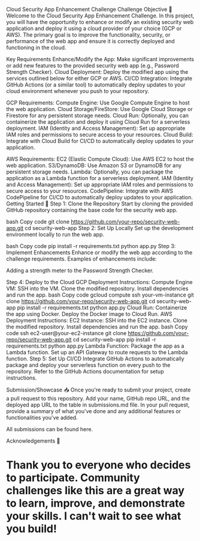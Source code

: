 Cloud Security App Enhancement Challenge
Challenge Objective 🎯
Welcome to the Cloud Security App Enhancement Challenge. In this project, you will have the opportunity to enhance or modify an existing security web application and deploy it using a cloud provider of your choice (GCP or AWS). The primary goal is to improve the functionality, security, or performance of the web app and ensure it is correctly deployed and functioning in the cloud.

Key Requirements
Enhance/Modify the App: Make significant improvements or add new features to the provided security web app (e.g., Password Strength Checker).
Cloud Deployment: Deploy the modified app using the services outlined below for either GCP or AWS.
CI/CD Integration: Integrate GitHub Actions (or a similar tool) to automatically deploy updates to your cloud environment whenever you push to your repository.

GCP Requirements:
Compute Engine: Use Google Compute Engine to host the web application.
Cloud Storage/FireStore: Use Google Cloud Storage or Firestore for any persistent storage needs.
Cloud Run: Optionally, you can containerize the application and deploy it using Cloud Run for a serverless deployment.
IAM (Identity and Access Management): Set up appropriate IAM roles and permissions to secure access to your resources.
Cloud Build: Integrate with Cloud Build for CI/CD to automatically deploy updates to your application.

AWS Requirements:
EC2 (Elastic Compute Cloud): Use AWS EC2 to host the web application.
S3/DynamoDB: Use Amazon S3 or DynamoDB for any persistent storage needs.
Lambda: Optionally, you can package the application as a Lambda function for a serverless deployment.
IAM (Identity and Access Management): Set up appropriate IAM roles and permissions to secure access to your resources.
CodePipeline: Integrate with AWS CodePipeline for CI/CD to automatically deploy updates to your application.
Getting Started 🚀
Step 1: Clone the Repository
Start by cloning the provided GitHub repository containing the base code for the security web app.

bash
Copy code
git clone https://github.com/your-repo/security-web-app.git
cd security-web-app
Step 2: Set Up Locally
Set up the development environment locally to run the web app.

bash
Copy code
pip install -r requirements.txt
python app.py
Step 3: Implement Enhancements
Enhance or modify the web app according to the challenge requirements. Examples of enhancements include:

Adding a strength meter to the Password Strength Checker.

Step 4: Deploy to the Cloud
GCP Deployment Instructions:
Compute Engine VM:
SSH into the VM.
Clone the modified repository.
Install dependencies and run the app.
bash
Copy code
gcloud compute ssh your-vm-instance
git clone https://github.com/your-repo/security-web-app.git
cd security-web-app
pip install -r requirements.txt
python app.py
Cloud Run:
Containerize the app using Docker.
Deploy the Docker image to Cloud Run.
AWS Deployment Instructions:
EC2 Instance:
SSH into the EC2 instance.
Clone the modified repository.
Install dependencies and run the app.
bash
Copy code
ssh ec2-user@your-ec2-instance
git clone https://github.com/your-repo/security-web-app.git
cd security-web-app
pip install -r requirements.txt
python app.py
Lambda Function:
Package the app as a Lambda function.
Set up an API Gateway to route requests to the Lambda function.
Step 5: Set Up CI/CD
Integrate GitHub Actions to automatically package and deploy your serverless function on every push to the repository. Refer to the GitHub Actions documentation for setup instructions.

Submission/Showcase 📥
Once you're ready to submit your project, create a pull request to this repository. Add your name, GitHub repo URL, and the deployed app URL to the table in submissions.md file. In your pull request, provide a summary of what you've done and any additional features or functionalities you've added.

All submissions can be found here.

Acknowledgements 👏

Thank you to everyone who decides to participate. Community challenges like this are a great way to learn, improve, and demonstrate your skills. I can't wait to see what you build!
=======


